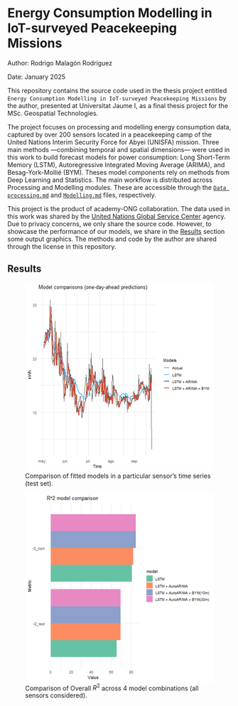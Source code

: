 
# Energy Consumption Modelling in IoT-surveyed Peacekeeping Missions

Author: Rodrigo Malagón Rodríguez

Date: January 2025

This repository contains the source code used in the thesis project
entitled
`Energy Consumption Modelling in IoT-surveyed Peacekeeping Missions` by
the author, presented at Universitat Jaume I, as a final thesis project
for the MSc. Geospatial Technologies.

The project focuses on processing and modelling energy consumption data,
captured by over 200 sensors located in a peacekeeping camp of the
United Nations Interim Security Force for Abyei (UNISFA) mission. Three
main methods —combining temporal and spatial dimensions— were used in
this work to build forecast models for power consumption: Long
Short-Term Memory (LSTM), Autoregressive Integrated Moving Average
(ARIMA), and Besag-York-Mollié (BYM). Theses model components rely on
methods from Deep Learning and Statistics. The main workflow is
distributed across Processing and Modelling modules. These are
accessible through the [`Data processing.md`](Data-processing.md) and
[`Modelling.md`](Modelling.md) files, respectively.

This project is the product of academy-ONG collaboration. The data used
in this work was shared by the [United Nations Global Service
Center](https://www.ungsc.org/) agency. Due to privacy concerns, we only
share the source code. However, to showcase the performance of our
models, we share in the [Results](#results) section some output
graphics. The methods and code by the author are shared through the
license in this repository.

## Results

<figure>
<img src="./images/Models%20fit%20comparison%20in%20test%20set.png"
alt="Comparison of fitted models in a particular sensor’s time series (test set)." />
<figcaption aria-hidden="true">Comparison of fitted models in a
particular sensor’s time series (test set).</figcaption>
</figure>

<figure>
<img src="./images/overall_r2_comparison.png"
alt="Comparison of Overall R^2 across 4 model combinations (all sensors considered)." />
<figcaption aria-hidden="true">Comparison of Overall <span
class="math inline"><em>R</em><sup>2</sup></span> across 4 model
combinations (all sensors considered).</figcaption>
</figure>
